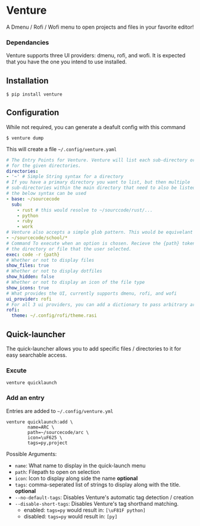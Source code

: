 # Venture

A Dmenu / Rofi / Wofi menu to open projects and files in your favorite editor!



### Dependancies
Venture supports three UI providers: dmenu, rofi, and wofi. It is expected that you have the one you intend to use installed.

## Installation

```
$ pip install venture
```

## Configuration
While not required, you can generate a deafult config with this command
```
$ venture dump
```
This will create a file `~/.config/venture.yaml`


```yaml
# The Entry Points for Venture. Venture will list each sub-directory or file
# for the given directories.
directories:
- '~' # Simple String syntax for a directory
# If you have a primary directory you want to list, but then multiple
# sub-directories within the main directory that need to also be listed,
# the below syntax can be used
- base: ~/sourcecode
  sub:
    - rust # this would resolve to ~/sourccode/rust/...
    - python
    - ruby
    - work
# Venture also accepts a simple glob pattern. This would be equivelant to listing out each of the sub-directories as entry points manually.
- ~/sourcecode/school/*
# Command To execute when an option is chosen. Recieve the {path} token which is the absolute path to
# the directory or file that the user selected.
exec: code -r {path}
# Whether or not to display files
show_files: true
# Whether or not to display dotfiles
show_hidden: false
# Whether or not to display an icon of the file type
show_icons: true
# What provides the UI, currently supports dmenu, rofi, and wofi
ui_provider: rofi
# For all 3 ui providers, you can add a dictionary to pass arbitrary arguments to the command
rofi:
  theme: ~/.config/rofi/theme.rasi

```

## Quick-launcher
The quick-launcher allows you to add specific files / directories to it for easy searchable access.

### Excute
```
venture quicklaunch
```

### Add an entry
Entries are added to `~/.config/venture.yml`
```
venture quicklaunch:add \
        name=ARC \
        path=~/sourcecode/arc \
        icon=\uF625 \
        tags=py,project
```
Possible Arguments:
- `name`: What name to display in the quick-launch menu
- `path`: Filepath to open on selection
- `icon`: Icon to display along side the name **optional**
- `tags`: comma-seperated list of strings to display along with the title. **optional**
- `--no-default-tags`: Disables Venture's automatic tag detection / creation
- `--disable-short-tags`: Disables Venture's tag shorthand matching.
  - enabled: `tags=py` would result in: `[\uF81F python]`
  - disabled: `tags=py` would result in: `[py]`